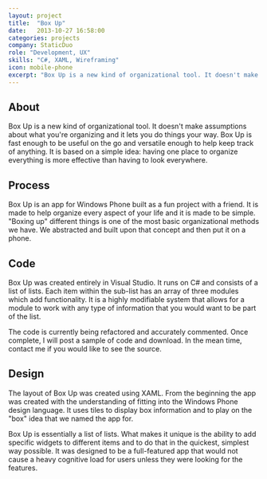 ```yaml
---
layout: project
title:  "Box Up"
date:   2013-10-27 16:58:00
categories: projects
company: StaticDuo
role: "Development, UX"
skills: "C#, XAML, Wireframing"
icon: mobile-phone
excerpt: "Box Up is a new kind of organizational tool. It doesn't make assumptions about what you're organizing and it lets you do things your way. Box Up is fast enough to be useful on the go and versatile enough to help keep track of anything. It is based on a simple idea: having one place to organize everything is more effective than having to look everywhere."
---
```

<article>
	<div class="title-and-info">
		<h2>About</h2>
	</div>
	<div class="content">
		<p>Box Up is a new kind of organizational tool. It doesn't make assumptions about what you're organizing and it lets you do things your way. Box Up is fast enough to be useful on the go and versatile enough to help keep track of anything. It is based on a simple idea: having one place to organize everything is more effective than having to look everywhere.</p>
	</div>
</article>
<article>
	<div class="title-and-info">
		<h2>Process</h2>
	</div>
	<div class="content">
		<p>Box Up is an app for Windows Phone built as a fun project with a friend. It is made to help organize every aspect of your life and it is made to be simple. "Boxing up" different things is one of the most basic organizational methods we have. We abstracted and built upon that concept and then put it on a phone.</p>
	</div>
</article>
<article>
	<div class="title-and-info">
		<h2>Code</h2>
	</div>
	<div class="content">
		<p>Box Up was created entirely in Visual Studio. It runs on C# and consists of a list of lists. Each item within the sub-list has an array of three modules which add functionality. It is a highly modifiable system that allows for a module to work with any type of information that you would want to be part of the list.</p><p>The code is currently being refactored and accurately commented. Once complete, I will post a sample of code and download. In the mean time, contact me if you would like to see the source.</p>
	</div>
</article>
<article>
	<div class="title-and-info">
		<h2>Design</h2>
	</div>
	<div class="content">
		<p>The layout of Box Up was created using XAML. From the beginning the app was created with the understanding of fitting into the Windows Phone design language. It uses tiles to display box information and to play on the "box" idea that we named the app for.</p><p>Box Up is essentially a list of lists. What makes it unique is the ability to add specific widgets to different items and to do that in the quickest, simplest way possible. It was designed to be a full-featured app that would not cause a heavy cognitive load for users unless they were looking for the features.</p>
	</div>
</article>